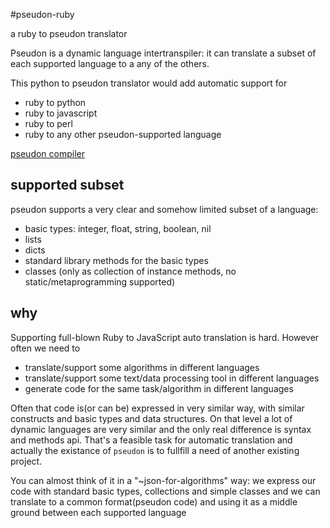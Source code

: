 #pseudon-ruby

a ruby to pseudon translator

Pseudon is a dynamic language intertranspiler: it can translate a subset of each supported language to a any of the others.

This python to pseudon translator would add automatic support for
  * ruby to python
  * ruby to javascript
  * ruby to perl
  * ruby to any other pseudon-supported language

[pseudon compiler](https://github.com/alehander42/pseudon)

## supported subset

pseudon supports a very clear and somehow limited subset of a language:

  * basic types: integer, float, string, boolean, nil
  * lists
  * dicts
  * standard library methods for the basic types
  * classes (only as collection of instance methods, no static/metaprogramming supported)

## why

Supporting full-blown Ruby to JavaScript auto translation is hard.
However often we need to

  * translate/support some algorithms in different languages
  * translate/support some text/data processing tool in different languages
  * generate code for the same task/algorithm in different languages

Often that code is(or can be) expressed in very similar way, with
similar constructs and basic types and data structures. On that level
a lot of dynamic languages are very similar and the only real difference
is syntax and methods api. That's a feasible task for automatic translation
and actually the existance of `pseudon` is to fullfill a need of another
existing project.

You can almost think of it in a "~json-for-algorithms" way: we express
our code with standard basic types, collections and simple classes and we can translate to a common format(pseudon code) and using it as a middle ground between each supported language
  
